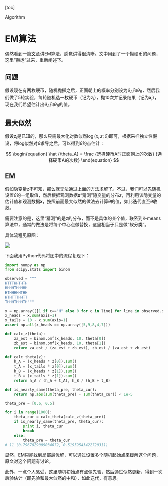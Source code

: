 <script type="text/x-mathjax-config">
MathJax.Hub.Config({
  TeX: { equationNumbers: { autoNumber: "AMS" } }
});
</script>
[toc]

<div id="tags">Algorithm</div>

# EM算法

偶然看到一篇[文章](http://www.nature.com/nbt/journal/v26/n8/full/nbt1406.html)讲EM算法，感觉讲得很清晰。文中用到了一个抛硬币的问题，这里“搬运”过来，重新阐述下。

## 问题

假设现在有两枚硬币，随机抛掷之后，正面朝上的概率分别设为$\theta_A$和$\theta_B$，然后我们做了5轮实验，每轮随机选一枚硬币（记为$z_i$），抛10次并记录结果（记为$\boldsymbol{x}_i$），现在我们希望估计出$\theta_A$和$\theta_B$的值。

## 最大似然

假设$z_i$是已知的，那么只需最大化对数似然$\log (x, z; \theta)$即可，根据采样独立性假设，将log似然对$\theta$求导之后，可以得到$\theta$的点估计：

$$
\begin{equation}
\hat {\theta_A} = \frac {选择硬币A时正面朝上的次数} {选择硬币A的次数}
\end{equation}
$$

## EM

假如隐变量$z$不可知，那么就无法通过上面的方法求解了。不过，我们可以先随机设置$\theta$的一组取值，然后根据观测数据$\boldsymbol{x}$“猜测”隐变量的分布$z$，再利用该隐变量的估计值和观测数据$\boldsymbol{x}$，按照前面最大似然的做法去计算$\theta$的值，如此迭代直至$\theta$收敛。

需要注意的是，这里“猜测”的是$z$的分布，而不是具体的某个值，联系到K-means算法中，通常的做法是将每个中心点做替换，这里相当于只是做“软分类”。

具体流程见原图：

![](http://www.nature.com/nbt/journal/v26/n8/images/nbt1406-F1.gif)

下面我用Python代码将图中的流程复现下：

```python
import numpy as np
from scipy.stats import binom

observed = """
HTTTHHTHTH
HHHHTHHHHH
HTHHHHHTHH
HTHTTTHHTT
THHHTHHHTH"""

x = np.array([[1 if c=="H" else 0 for c in line] for line in observed.strip().split()])
x_heads = x.sum(axis=1)
x_tails = 10 - x.sum(axis=1)
assert np.all(x_heads == np.array([5,9,8,4,7]))

def calc_z(theta):
    za_est = binom.pmf(x_heads, 10, theta[0])
    zb_est = binom.pmf(x_heads, 10, theta[1])
    return za_est / (za_est + zb_est), zb_est / (za_est + zb_est)

def calc_theta(z):
    h_A = (x_heads * z[0]).sum()
    t_A = (x_tails * z[0]).sum()
    h_B = (x_heads * z[1]).sum()
    t_B = (x_tails * z[1]).sum()
    return h_A / (h_A + t_A), h_B / (h_B + t_B)    

def is_nearly_same(theta_pre, theta_cur):
    return np.abs(sum(theta_pre) - sum(theta_cur)) < 1e-5

theta_pre = [0.6, 0.5]

for i in range(1000):
    theta_cur = calc_theta(calc_z(theta_pre))
    if is_nearly_same(theta_pre, theta_cur):
        print i, theta_cur
        break
    else:
        theta_pre = theta_cur
# 11 (0.7967829009034072, 0.51959543422720311)
```

显然，EM只能找到局部最优解，可以通过设置多个随机起始点来缓解这个问题，原文对这个问题有讨论。

此外，一点个人感受，这里随机初始点有点像先验，然后通过似然更新，得到一次后验估计（即先验和最大似然的中和），如此迭代，有意思。